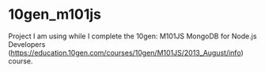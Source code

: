 10gen_m101js
============
Project I am using while I complete the 10gen: M101JS MongoDB for Node.js Developers (https://education.10gen.com/courses/10gen/M101JS/2013_August/info) course.